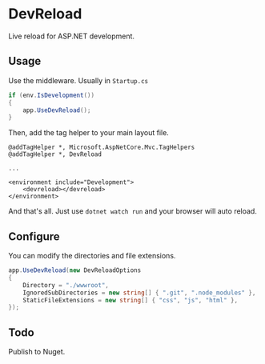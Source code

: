 # DevReload

Live reload for ASP.NET development.

## Usage

Use the middleware. Usually in `Startup.cs`

```csharp
if (env.IsDevelopment())
{
    app.UseDevReload();
}
```

Then, add the tag helper to your main layout file.

```cshtml
@addTagHelper *, Microsoft.AspNetCore.Mvc.TagHelpers
@addTagHelper *, DevReload

...

<environment include="Development">
    <devreload></devreload>
</environment>
```

And that's all. Just use `dotnet watch run` and your browser will auto reload.

## Configure

You can modify the directories and file extensions.

```csharp
app.UseDevReload(new DevReloadOptions
{
    Directory = "./wwwroot",
    IgnoredSubDirectories = new string[] { ".git", ".node_modules" },
    StaticFileExtensions = new string[] { "css", "js", "html" },
});
```

## Todo

Publish to Nuget.
